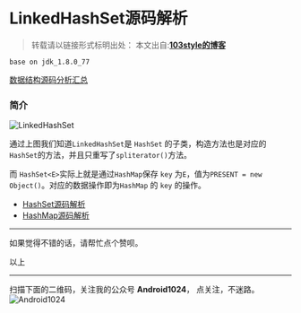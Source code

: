 # LinkedHashSet源码解析 

>转载请以链接形式标明出处： 
本文出自:[**103style的博客**](http://blog.csdn.net/lxk_1993) 

`base on jdk_1.8.0_77`

[数据结构源码分析汇总](https://www.jianshu.com/p/126a0fe5ace3)

### 简介
![LinkedHashSet](https://upload-images.jianshu.io/upload_images/1709375-eeafc86bc0a7aba7.png?imageMogr2/auto-orient/strip%7CimageView2/2/w/1240)

通过上图我们知道`LinkedHashSet`是 `HashSet` 的子类，构造方法也是对应的`HashSet`的方法，并且只重写了`spliterator()`方法。

而 `HashSet<E>`实际上就是通过`HashMap`保存 `key` 为`E`，值为`PRESENT = new Object()`。对应的数据操作即为`HashMap` 的 `key` 的操作。

* [HashSet源码解析](https://www.jianshu.com/p/7b68486427b3)
* [HashMap源码解析](https://www.jianshu.com/p/d4fee00fe2f8)

---

如果觉得不错的话，请帮忙点个赞呗。

以上

---

扫描下面的二维码，关注我的公众号 **Android1024**， 点关注，不迷路。
![Android1024](https://upload-images.jianshu.io/upload_images/1709375-84aaffe67e21a7e9.jpg?imageMogr2/auto-orient/strip%7CimageView2/2/w/1240)
